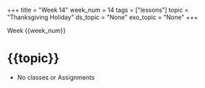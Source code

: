 +++
title = "Week 14"
week_num = 14
tags = ["lessons"]
topic =  "Thanksgiving Holiday"
ds_topic = "None"
exo_topic = "None"
+++

Week {{week_num}}
# {{topic}}
- No classes or Assignments

